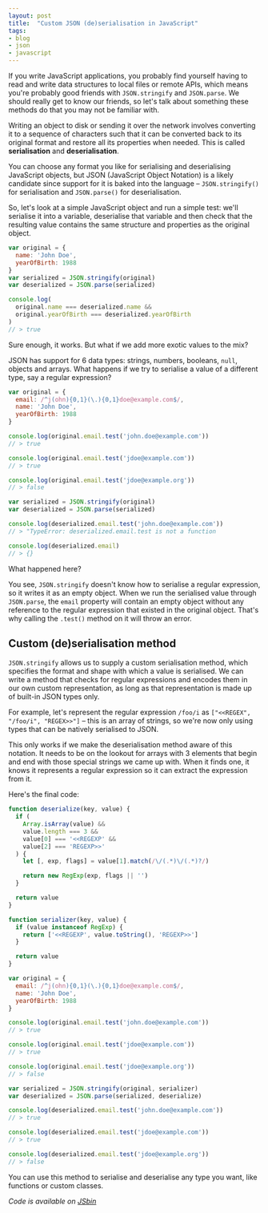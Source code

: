 ```yaml
---
layout: post
title:  "Custom JSON (de)serialisation in JavaScript"
tags:
- blog
- json
- javascript
---
```

If you write JavaScript applications, you probably find yourself having to read and write data structures to local files or remote APIs, which means you're probably good friends with `JSON.stringify` and `JSON.parse`. We should really get to know our friends, so let's talk about something these methods do that you may not be familiar with.<!--more-->

Writing an object to disk or sending it over the network involves converting it to a sequence of characters such that it can be converted back to its original format and restore all its properties when needed. This is called **serialisation** and **deserialisation**.

You can choose any format you like for serialising and deserialising JavaScript objects, but JSON (JavaScript Object Notation) is a likely candidate since support for it is baked into the language – `JSON.stringify()` for serialisation and `JSON.parse()` for deserialisation.

So, let's look at a simple JavaScript object and run a simple test: we'll serialise it into a variable, deserialise that variable and then check that the resulting value contains the same structure and properties as the original object.

```js
var original = {
  name: 'John Doe',
  yearOfBirth: 1988
}
var serialized = JSON.stringify(original)
var deserialized = JSON.parse(serialized)

console.log(
  original.name === deserialized.name &&
  original.yearOfBirth === deserialized.yearOfBirth
)
// > true
```

Sure enough, it works. But what if we add more exotic values to the mix?

JSON has support for 6 data types: strings, numbers, booleans, `null`, objects and arrays. What happens if we try to serialise a value of a different type, say a regular expression?

```js
var original = {
  email: /^j(ohn){0,1}(\.){0,1}doe@example.com$/,
  name: 'John Doe',
  yearOfBirth: 1988
}

console.log(original.email.test('john.doe@example.com'))
// > true

console.log(original.email.test('jdoe@example.com'))
// > true

console.log(original.email.test('jdoe@example.org'))
// > false

var serialized = JSON.stringify(original)
var deserialized = JSON.parse(serialized)

console.log(deserialized.email.test('john.doe@example.com'))
// > "TypeError: deserialized.email.test is not a function

console.log(deserialized.email)
// > {}
```

What happened here?

You see, `JSON.stringify` doesn't know how to serialise a regular expression, so it writes it as an empty object. When we run the serialised value through `JSON.parse`, the `email` property will contain an empty object without any reference to the regular expression that existed in the original object. That's why calling the `.test()` method on it will throw an error.

## Custom (de)serialisation method

`JSON.stringify` allows us to supply a custom serialisation method, which specifies the format and shape with which a value is serialised. We can write a method that checks for regular expressions and encodes them in our own custom representation, as long as that representation is made up of built-in JSON types only.

For example, let's represent the regular expression `/foo/i` as `["<<REGEX", "/foo/i", "REGEX>>"]` – this is an array of strings, so we're now only using types that can be natively serialised to JSON.

This only works if we make the deserialisation method aware of this notation. It needs to be on the lookout for arrays with 3 elements that begin and end with those special strings we came up with. When it finds one, it knows it represents a regular expression so it can extract the expression from it.

Here's the final code:

```js
function deserialize(key, value) {
  if (
    Array.isArray(value) &&
    value.length === 3 &&
    value[0] === '<<REGEXP' &&
    value[2] === 'REGEXP>>'
  ) {
    let [, exp, flags] = value[1].match(/\/(.*)\/(.*)?/)

    return new RegExp(exp, flags || '')
  }

  return value
}

function serializer(key, value) {
  if (value instanceof RegExp) {
    return ['<<REGEXP', value.toString(), 'REGEXP>>']
  }

  return value
}

var original = {
  email: /^j(ohn){0,1}(\.){0,1}doe@example.com$/,
  name: 'John Doe',
  yearOfBirth: 1988
}

console.log(original.email.test('john.doe@example.com'))
// > true

console.log(original.email.test('jdoe@example.com'))
// > true

console.log(original.email.test('jdoe@example.org'))
// > false

var serialized = JSON.stringify(original, serializer)
var deserialized = JSON.parse(serialized, deserialize)

console.log(deserialized.email.test('john.doe@example.com'))
// > true

console.log(deserialized.email.test('jdoe@example.com'))
// > true

console.log(deserialized.email.test('jdoe@example.org'))
// > false
```

You can use this method to serialise and deserialise any type you want, like functions or custom classes.<!--tomb--> 

_Code is available on [JSbin](https://jsbin.com/nucenan/edit?js,console)_